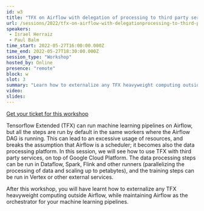 ```yaml
---
id: w3
title: "TFX on Airflow with delegation of processing to third party services"
url: /sessions/2022/tfx-on-airflow-with-delegationprocessing-to-third-party-services
speakers:
 - Israel Herraiz
 - Paul Balm
time_start: 2022-05-27T16:00:00.000Z
time_end: 2022-05-27T18:30:00.000Z
session_type: "Workshop"
hosted_by: Online
presence: "remote"
block: w
slot: 3
summary: "Learn how to externalize any TFX heavyweight computing outside Airflow, while maintaining Airflow as the orchestrator for your machine learning pipelines."
video: 
slides: 
---
```


<a class="btn btn-primary text-white px-3 mb-2" target="_blank" href="https://ti.to/airflowsummit/2022-workshops">Get your ticket for this workshop</a>


Tensorflow Extended (TFX) can run machine learning pipelines on Airflow, but all the steps are run by default in the same workers where the Airflow DAG is running. This can lead to an excessive usage of resources, and breaks the assumption that Airflow is a scheduler; it becomes also the data processing platform. In this session, we will see how to use TFX with third party services, on top of Google Cloud Platform. The data processing steps can be run in Dataflow, Spark, Flink and other runners (parallelizing the processing of data and scaling up to petabytes), and the training steps can be run in Vertex or other external services. 
  
After this workshop, you will have learnt how to externalize any TFX heavyweight computing outside Airflow, while maintaining Airflow as the orchestrator for your machine learning pipelines.